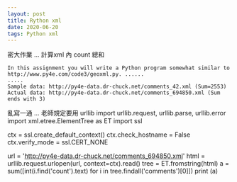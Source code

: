 ```yaml
---
layout: post
title: Rython xml
date: 2020-06-20
tags: Python xml
---
```


密大作業 ... 計算xml 內 count 總和
```
In this assignment you will write a Python program somewhat similar to http://www.py4e.com/code3/geoxml.py. ......
.....
Sample data: http://py4e-data.dr-chuck.net/comments_42.xml (Sum=2553)
Actual data: http://py4e-data.dr-chuck.net/comments_694850.xml (Sum ends with 3)
```

亂寫一通 ... 老師規定要用 urllib
import urllib.request, urllib.parse, urllib.error
import xml.etree.ElementTree as ET
import ssl

ctx = ssl.create_default_context()
ctx.check_hostname = False
ctx.verify_mode = ssl.CERT_NONE

url = 'http://py4e-data.dr-chuck.net/comments_694850.xml'
html = urllib.request.urlopen(url, context=ctx).read()
tree = ET.fromstring(html)
a = sum([int(i.find('count').text) for i in tree.findall('comments')[0]])
print (a)
```
